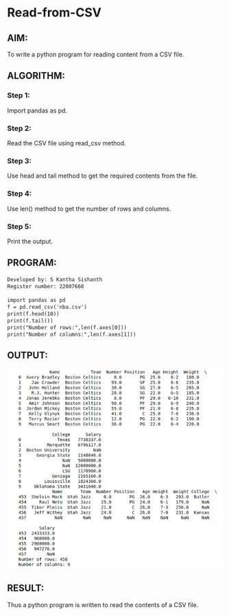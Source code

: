 # Read-from-CSV

## AIM:
To write a python program for reading content from a CSV file.

## ALGORITHM:

### Step 1:
Import pandas as pd.

### Step 2:
Read the CSV file using read_csv method.

### Step 3:
Use head and tail method to get the required contents from the file.

### Step 4:
Use len() method to get the number of rows and columns.

### Step 5:
Print the output.


## PROGRAM:
```
Developed by: S Kantha Sishanth
Register number: 22007660

import pandas as pd
f = pd.read_csv('nba.csv')
print(f.head(10))
print(f.tail())
print("Number of rows:",len(f.axes[0]))
print("Number of columns:",len(f.axes[1]))
```

## OUTPUT:
!['outcsv'](https://github.com/Skanthasishanth/Read-from-CSV/blob/main/outcsv.png)

## RESULT:
Thus a python program is written to read the contents of a CSV file.
